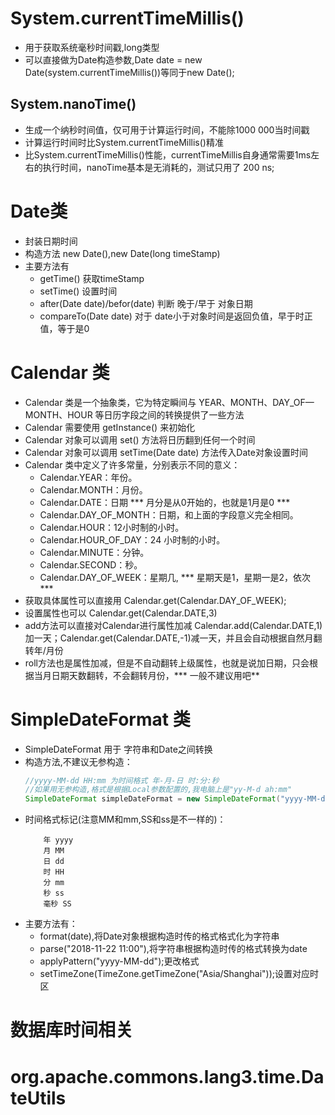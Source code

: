 # System.currentTimeMillis()
- 用于获取系统毫秒时间戳,long类型
- 可以直接做为Date构造参数,Date date = new Date(system.currentTimeMillis())等同于new Date();

## System.nanoTime()
- 生成一个纳秒时间值，仅可用于计算运行时间，不能除1000 000当时间戳
- 计算运行时间时比System.currentTimeMillis()精准
- 比System.currentTimeMillis()性能，currentTimeMillis自身通常需要1ms左右的执行时间，nanoTime基本是无消耗的，测试只用了 200 ns;

# Date类
- 封装日期时间
- 构造方法 new Date(),new Date(long timeStamp)
- 主要方法有
    - getTime() 获取timeStamp
    - setTime() 设置时间
    - after(Date date)/befor(date) 判断 晚于/早于 对象日期
    - compareTo(Date date) 对于 date小于对象时间是返回负值，早于时正值，等于是0

# Calendar 类
- Calendar 类是一个抽象类，它为特定瞬间与 YEAR、MONTH、DAY_OF—MONTH、HOUR 等日历字段之间的转换提供了一些方法
- Calendar 需要使用  getInstance()  来初始化
- Calendar 对象可以调用 set() 方法将日历翻到任何一个时间
- Calendar 对象可以调用 setTime(Date date) 方法传入Date对象设置时间
- Calendar 类中定义了许多常量，分别表示不同的意义：
    - Calendar.YEAR：年份。
    - Calendar.MONTH：月份。
    - Calendar.DATE：日期 *** 月分是从0开始的，也就是1月是0 ***
    - Calendar.DAY_OF_MONTH：日期，和上面的字段意义完全相同。
    - Calendar.HOUR：12小时制的小时。
    - Calendar.HOUR_OF_DAY：24 小时制的小时。
    - Calendar.MINUTE：分钟。
    - Calendar.SECOND：秒。
    - Calendar.DAY_OF_WEEK：星期几, *** 星期天是1，星期一是2，依次 ***
- 获取具体属性可以直接用 Calendar.get(Calendar.DAY_OF_WEEK);
- 设置属性也可以 Calendar.get(Calendar.DATE,3)
- add方法可以直接对Calendar进行属性加减 Calendar.add(Calendar.DATE,1)加一天；Calendar.get(Calendar.DATE,-1)减一天，并且会自动根据自然月翻转年/月份
- roll方法也是属性加减，但是不自动翻转上级属性，也就是说加日期，只会根据当月日期天数翻转，不会翻转月份，*** 一般不建议用吧**

# SimpleDateFormat 类
- SimpleDateFormat 用于 字符串和Date之间转换
- 构造方法,不建议无参构造：
    ```java
    //yyyy-MM-dd HH:mm 为时间格式 年-月-日 时:分:秒
    //如果用无参构造,格式是根据Local参数配置的,我电脑上是"yy-M-d ah:mm"
    SimpleDateFormat simpleDateFormat = new SimpleDateFormat("yyyy-MM-dd HH:mm")
    
    ```
- 时间格式标记(注意MM和mm,SS和ss是不一样的)：
    ```
        年 yyyy
        月 MM
        日 dd
        时 HH
        分 mm
        秒 ss
        毫秒 SS
    ```
-  主要方法有：
    - format(date),将Date对象根据构造时传的格式格式化为字符串
    - parse("2018-11-22 11:00"),将字符串根据构造时传的格式转换为date
    - applyPattern("yyyy-MM-dd");更改格式
    - setTimeZone(TimeZone.getTimeZone("Asia/Shanghai"));设置对应时区

# 数据库时间相关

# org.apache.commons.lang3.time.DateUtils
